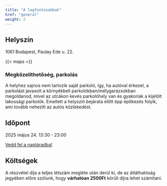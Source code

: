 ```yaml
---
title: "A legfontosabbak"
href: "general"
weight: 2
---
```


## Helyszín

1061 Budapest, Paulay Ede u. 22.

{{< maps >}}

### Megközelíthetőség, parkolás

A helyhez sajnos nem tartozik saját parkoló, így, ha autóval érkezel, a parkolást javasolt a környékbeli parkolókban/mélygarázsokban megoldanod, mivel az utcákon kevés parkolóhely van és gyakoriak a kijelölt lakossági parkolók. Emellett a helyszín bejárata előtt épp építkezés folyik, ami tovább nehezíti az autós közlekedést.

## Időpont

2025 május 24. 13:30 - 23:00

[Vedd fel a naptáradba!](https://calendar.app.google/9kMYSXeDp8gADAX98)

## Költségek

A részvétel díja a teljes létszám megléte után derül ki, de az átláthatóság jegyében előre szólunk, hogy **várhatóan 2500Ft** körüli díjra lehet számítani.
